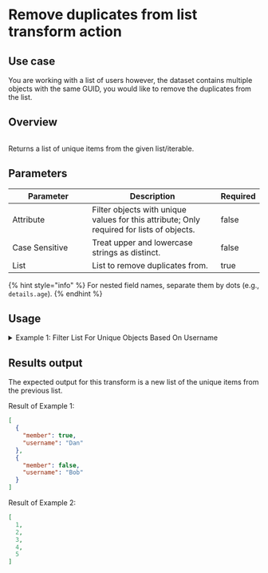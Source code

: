 # Remove duplicates from list transform action

## Use case

You are working with a list of users however, the dataset contains multiple objects with the same GUID, you would like to remove the duplicates from the list.

## Overview

<figure><img src="../../../../.gitbook/assets/Screenshot 2025-04-04 at 3.12.19 PM.png" alt=""><figcaption></figcaption></figure>

Returns a list of unique items from the given list/iterable.

## Parameters

<table><thead><tr><th width="217">Parameter</th><th width="417.3333333333333">Description</th><th data-type="checkbox">Required</th></tr></thead><tbody><tr><td>Attribute</td><td>Filter objects with unique values for this attribute; Only required for lists of objects.</td><td>false</td></tr><tr><td>Case Sensitive</td><td>Treat upper and lowercase strings as distinct.</td><td>false</td></tr><tr><td>List</td><td>List to remove duplicates from.</td><td>true</td></tr></tbody></table>

{% hint style="info" %}
For nested field names, separate them by dots (e.g., `details.age`).
{% endhint %}

## Usage

<details>

<summary>Example 1: Filter List For Unique Objects Based On Username</summary>

Inputs:**Attribute:** username**Case Sensitive:** False**List:**

````json
[
  {
    "member": true,
    "username": "Dan"
  },
  {
    "member": true,
    "username": "DAn"
  },
  {
    "member": true,
    "username": "dan"
  },
  {
    "member": true,
    "username": "DaN"
  },
  {
    "member": false,
    "username": "Bob"
  }
]


</details>

<details>

<summary>Example 2: Filter List of Integers For Unique Integers</summary>

Inputs:

**Attribute:** None
**Case Sensitive:** False
**List:** 
```json
[ 1, 2, 2, 3, 3, 3, 4, 4, 4, 5, 5, 5, 5, 5 ]
````

</details>

## Results output

The expected output for this transform is a new list of the unique items from the previous list.

Result of Example 1:

```json
[
  {
    "member": true,
    "username": "Dan"
  },
  {
    "member": false,
    "username": "Bob"
  }
]
```

Result of Example 2:

```json
[
  1,
  2,
  3,
  4,
  5
]
```

